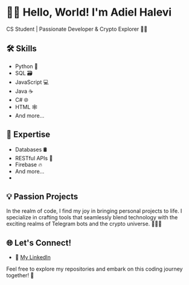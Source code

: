 # 👨‍💻 Hello, World! I'm Adiel Halevi

CS Student | Passionate Developer & Crypto Explorer 🚀🔗

## 🛠️ Skills 
- Python 🐍
- SQL 🗃️
- JavaScript 💻
- Java ☕
- C# 🌐
- HTML 🕸️
- And more...

## 🚀 Expertise
- Databases 🛢️
- RESTful APIs 🔄
- Firebase 🔥
- And more...
- 
## 💡 Passion Projects
In the realm of code, I find my joy in bringing personal projects to life. 
I specialize in crafting tools that seamlessly blend technology 
with the exciting realms of Telegram bots and the crypto universe. 🚀💬🔗

## 🌐 Let's Connect!
- 💼 [My LinkedIn](https://www.linkedin.com/in/adiel-halevi/)


Feel free to explore my repositories and embark on this coding journey together! 🌟
